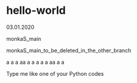 # hello-world
03.01.2020

monkaS_main

monkaS_main_to_be_deleted_in_the_other_branch

a
a
a
aa
a
a
a
a
a
aa
a
a

Type me like one of your Python codes

